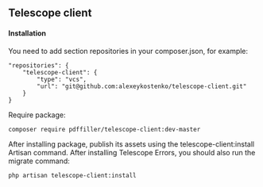 ## Telescope client

#### Installation

You need to add section repositories in your composer.json, for example:

```
"repositories": {
    "telescope-client": {
        "type": "vcs",
        "url": "git@github.com:alexeykostenko/telescope-client.git"
    }
}
```

Require package:
```
composer require pdffiller/telescope-client:dev-master
```

After installing package, publish its assets using the telescope-client:install Artisan command. After installing Telescope Errors, you should also run the migrate command:
```
php artisan telescope-client:install
```
